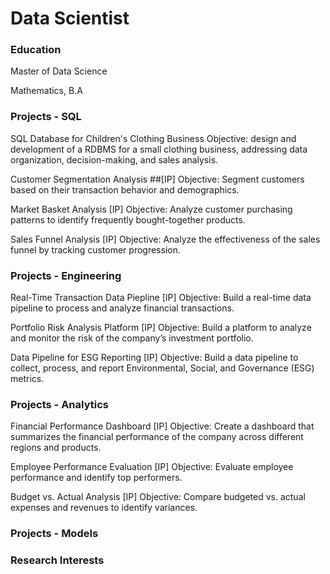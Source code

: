 # Data Scientist

### Education
Master of Data Science 

Mathematics, B.A

### Projects - SQL 
SQL Database for Children's Clothing Business
Objective: design and development of a RDBMS for a small clothing business, addressing data organization, decision-making, and sales analysis.

Customer Segmentation Analysis ##[IP]
Objective: Segment customers based on their transaction behavior and demographics.

Market Basket Analysis [IP]
Objective: Analyze customer purchasing patterns to identify frequently bought-together products.

Sales Funnel Analysis [IP]
Objective: Analyze the effectiveness of the sales funnel by tracking customer progression.

### Projects - Engineering 
Real-Time Transaction Data Piepline [IP]
Objective: Build a real-time data pipeline to process and analyze financial transactions.

Portfolio Risk Analysis Platform [IP]
Objective: Build a platform to analyze and monitor the risk of the company’s investment portfolio.

Data Pipeline for ESG Reporting [IP]
Objective: Build a data pipeline to collect, process, and report Environmental, Social, and Governance (ESG) metrics.

### Projects - Analytics 
Financial Performance Dashboard [IP]
Objective: Create a dashboard that summarizes the financial performance of the company across different regions and products.

Employee Performance Evaluation [IP]
Objective: Evaluate employee performance and identify top performers.

Budget vs. Actual Analysis [IP]
Objective: Compare budgeted vs. actual expenses and revenues to identify variances.

### Projects - Models 



### Research Interests
